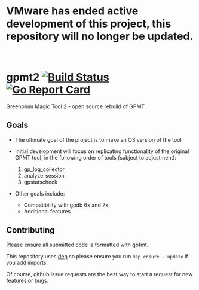 <h1> VMware has ended active development of this project, this repository will no longer be updated.</h1><br>



# gpmt2  [![Build Status](https://travis-ci.org/pivotal-gss/gpmt2.svg?branch=master)](https://travis-ci.org/pivotal-gss/gpmt2)  [![Go Report Card](https://goreportcard.com/badge/github.com/pivotal-gss/gpmt2)](https://goreportcard.com/report/github.com/pivotal-gss/gpmt2)
Greenplum Magic Tool 2 - open source rebuild of GPMT


## Goals

- The ultimate goal of the project is to make an OS version of the tool
- Initial development will focus on replicating functionality of the original GPMT tool, in the following order of tools (subject to adjustment):
  1. gp_log_collector
  2. analyze_session
  3. gpstatscheck
  
  
- Other goals include:
  - Compatibility with gpdb 6x and 7x
  - Additional features
  

## Contributing

Please ensure all submitted code is formatted with gofmt. 

This repository uses [dep](https://github.com/golang/dep) so please ensure you run `dep ensure --update` if you add imports. 

Of course, github issue requests are the best way to start a request for new features or bugs.
